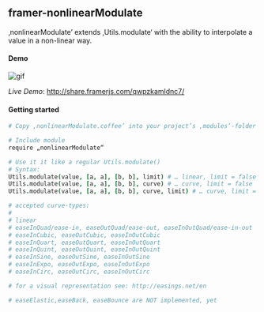 ## framer-nonlinearModulate
‚nonlinearModulate’ extends ‚Utils.modulate‘ with the ability to interpolate a value in a non-linear way.


#### Demo

![gif](http://i.giphy.com/3o8dp4wXUMBJSGpesE.gif)

*Live Demo*: http://share.framerjs.com/qwpzkamldnc7/


#### Getting started

```CoffeeScript
# Copy ‚nonlinearModulate.coffee’ into your project’s ‚modules‘-folder

# Include module
require „nonlinearModulate“

# Use it it like a regular Utils.modulate()
# Syntax:
Utils.modulate(value, [a, a], [b, b], limit) # … linear, limit = false
Utils.modulate(value, [a, a], [b, b], curve) # … curve, limit = false
Utils.modulate(value, [a, a], [b, b], curve, limit) # … curve, limit = true/false

# accepted curve-types:
#
# linear
# easeInQuad/ease-in, easeOutQuad/ease-out, easeInOutQuad/ease-in-out
# easeInCubic, easeOutCubic, easeInOutCubic
# easeInQuart, easeOutQuart, easeInOutQuart
# easeInQuint, easeOutQuint, easeInOutQuint
# easeInSine, easeOutSine, easeInOutSine
# easeInExpo, easeOutExpo, easeInOutExpo
# easeInCirc, easeOutCirc, easeInOutCirc

# for a visual representation see: http://easings.net/en

# easeElastic,easeBack, easeBounce are NOT implemented, yet

```